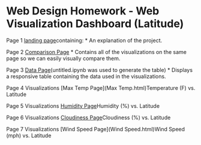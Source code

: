 # Web Design Homework - Web Visualization Dashboard (Latitude)

Page 1 [landing page](Landing.html)containing:
                                * An explanation of the project.


Page 2 [Comparison Page](Comparisons.html)
                              * Contains all of the visualizations on the same page so we can easily visually compare them.


Page 3 [Data Page](Data.html)(untitled.ipynb was used to generate the table)
                                * Displays a responsive table containing the data used in the visualizations.


Page 4 Visualizations [Max Temp Page](Max Temp.html)Temperature (F) vs. Latitude


Page 5 Visualizations [Humidity Page](Humidity.html)Humidity (%) vs. Latitude


Page 6 Visualizations [Cloudiness Page](Cloudiness.html)Cloudiness (%) vs. Latitude


Page 7 Visualizations [Wind Speed Page](Wind Speed.html)Wind Speed (mph) vs. Latitude


